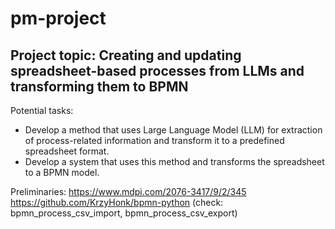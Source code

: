 # pm-project

## Project topic: Creating and updating spreadsheet-based processes from LLMs and transforming them to BPMN

Potential tasks: 
* Develop a method that uses Large Language Model (LLM) for extraction of process-related information and transform it to a predefined spreadsheet format.
* Develop a system that uses this method and transforms the spreadsheet to a BPMN model.

Preliminaries: 
https://www.mdpi.com/2076-3417/9/2/345
https://github.com/KrzyHonk/bpmn-python 
(check: bpmn_process_csv_import, bpmn_process_csv_export)
